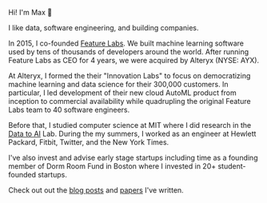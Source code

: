 Hi! I'm Max 👋

I like data, software engineering, and building companies.

In 2015, I co-founded [Feature Labs](https://www.crunchbase.com/organization/feature-labs). We built machine learning software used by tens of thousands of developers around the world. After running Feature Labs as CEO for 4 years, we were acquired by Alteryx (NYSE: AYX).

At Alteryx, I formed the their "Innovation Labs" to focus on democratizing machine learning and data science for their 300,000 customers. In particular, I led development of their new cloud AutoML product from inception to commercial availability while quadrupling the original Feature Labs team to 40 software engineers. 

Before that, I studied computer science at MIT where I did research in the [Data to AI](https://dai.lids.mit.edu/) Lab. During the my summers, I worked as an engineer at Hewlett Packard, Fitbit, Twitter, and the New York Times. 

I've also invest and advise early stage startups including time as a founding member of Dorm Room Fund in Boston where I invested in 20+ student-founded startups. 

Check out out the [blog posts](/posts) and [papers](/papers) I've written.